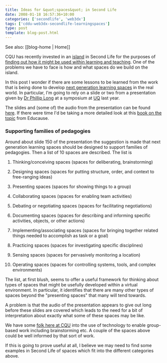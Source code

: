 ```yaml
---
title: Ideas for &quot;spaces&quot; in Second Life
date: 2008-01-18 16:57:36+10:00
categories: ['secondlife', 'web3dx']
tags: ['cddu-web3dx-secondlife-learningspaces']
type: post
template: blog-post.html
---
```


See also: [[blog-home | Home]]

CQU has recently invested in an [island](http://cq-pan.cqu.edu.au/david-jones/blog/?p=157) in Second Life for the purposes of [finding out how it might be used within learning and teaching](http://cddu.cqu.edu.au/index.php/Web3D_Exchange_Project). One of the problems we have to face is how and what spaces do we build on the island.

In this post I wonder if there are some lessons to be learned from the work that is being done to develop [next generation learning spaces](http://www.educause.edu/LearningSpaces) in the real world. In particular, I'm going to rely on a slide or two from a presentation given by [Dr Phillip Long](http://web.mit.edu/longpd/www/longpd.htm) at a symposium at [UQ](http://www.uq.edu.au/) last year.

The slides and (some of) the audio from the presentation can be found [here](http://www.uq.edu.au/nextgenerationlearningspace/presentations). If there were time I'd be taking a more detailed look at this [book on the topic](http://www.educause.edu/LearningSpaces) from Educause.

### Supporting families of pedagogies

Around about slide 150 of the presentation the suggestion is made that next generation learning spaces should be designed to support families of pedagogies. Then a list of 10 spaces are described. The list is

1. Thinking/conceiving spaces (spaces for deliberating, brainstorming)  
    
2. Designing spaces (spaces for putting structure, order, and context to free-ranging ideas)
3. Presenting spaces (spaces for showing things to a group)
4. Collaborating spaces (spaces for enabling team activities)
5. Debating or negotiating spaces (spaces for facilitating negotiations)
6. Documenting spaces (spaces for describing and informing specific activities, objects, or other actions)
7. Implementing/associating spaces (spaces for bringing together related things needed to accomplish as task or a goal)
8. Practicing spaces (spaces for investigating specific disciplines)
9. Sensing spaces (spaces for pervasively monitoring a location)
10. Operating spaces (spaces for controlling systems, tools, and complex environments)

The list, at first blush, seems to offer a useful framework for thinking about types of spaces that might be usefully developed within a virtual environment. In particular, it identifies that there are many other types of spaces beyond the "presenting spaces" that many will tend towards.

A problem is that the audio of the presentation appears to give out long before these slides are covered which leads to the need for a bit of interpretation about exactly what some of these spaces may be like.

We have some [folk here at CQU](http://gss.cqu.edu.au/) into the use of technology to enable group-based work including brainstorming etc. A couple of the spaces above could be well informed by that sort of work.

If this is going to prove useful at all, I believe we may need to find some examples in Second Life of spaces which fit into the different categories above.
